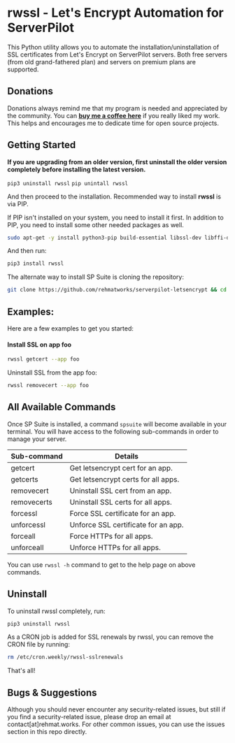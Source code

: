 # rwssl - Let's Encrypt Automation for ServerPilot
This Python utility allows you to automate the installation/uninstallation of SSL certificates from Let's Encrypt on ServerPilot servers. Both free servers (from old grand-fathered plan) and servers on premium plans are supported.

## Donations
Donations always remind me that my program is needed and appreciated by the community. You can [**buy me a coffee here**](https://buymeacoffee.com/rehmat) if you really liked my work. This helps and encourages me to dedicate time for open source projects.

## Getting Started

**If you are upgrading from an older version, first uninstall the older version completely before installing the latest version.**

`pip3 uninstall rwssl`
`pip unintall rwssl`

And then proceed to the installation. Recommended way to install **rwssl** is via PIP.

If PIP isn't installed on your system, you need to install it first. In addition to PIP, you need to install some other needed packages as well.

```bash
sudo apt-get -y install python3-pip build-essential libssl-dev libffi-dev python3-dev
```

And then run:

```bash
pip3 install rwssl
```

The alternate way to install SP Suite is cloning the repository:

```bash
git clone https://github.com/rehmatworks/serverpilot-letsencrypt && cd serverpilot-letsencrypt && python3 setup.py install
```

## Examples:
Here are a few examples to get you started:

#### Install SSL on app foo
```bash
rwssl getcert --app foo
```

Uninstall SSL from the app foo:
```bash
rwssl removecert --app foo
```

## All Available Commands
Once SP Suite is installed, a command `spsuite` will become available in your terminal. You will have access to the following sub-commands in order to manage your server.

| Sub-command | Details |
| ------- | --- |
| getcert | Get letsencrypt cert for an app. |
| getcerts | Get letsencrypt certs for all apps. |
| removecert | Uninstall SSL cert from an app. |
| removecerts | Uninstall SSL certs for all apps. |
| forcessl | Force SSL certificate for an app. |
| unforcessl | Unforce SSL certificate for an app. |
| forceall | Force HTTPs for all apps. |
| unforceall | Unforce HTTPs for all apps. |

You can use `rwssl -h` command to get to the help page on above commands.

## Uninstall
To uninstall rwssl completely, run:
```bash
pip3 uninstall rwssl
```

As a CRON job is added for SSL renewals by rwssl, you can remove the CRON file by running:

```bash
rm /etc/cron.weekly/rwssl-sslrenewals
```

That's all!

## Bugs & Suggestions
Although you should never encounter any security-related issues, but still if you find a security-related issue, please drop an email at contact[at]rehmat.works. For other common issues, you can use the issues section in this repo directly.
